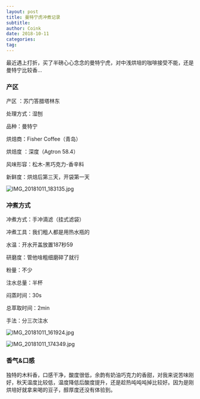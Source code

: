 ```yaml
---
layout: post
title: 曼特宁虎冲煮记录
subtitle: 
author: Coink
date: 2018-10-11
categories:
tag:
---
```


最近遇上打折，买了半磅心心念念的曼特宁虎，对中浅烘培的咖啡接受不能，还是曼特宁比较香...

### 产区
产区 ：苏门答腊塔林东

处理方式：湿刨

品种：曼特宁

烘焙商：Fisher Coffee（青岛） 

烘焙度 ：深度（Agtron 58.4）

风味形容：松木-黑巧克力-香辛料

新鲜度：烘焙后第三天，开袋第一天



![IMG_20181011_183135.jpg](https://i.loli.net/2018/10/11/5bbf28e9acf9d.jpg)



### 冲煮方式

冲煮方式：手冲滴滤（挂式滤袋）

冲煮工具：我们粗人都是用热水瓶的

水温：开水开盖放置187秒59

研磨度：管他啥粗细磨碎了就行

粉量：不少

注水总量：半杯

闷蒸时间：30s

总萃取时间：2min

手法：分三次注水

![IMG_20181011_161924.jpg](https://i.loli.net/2018/10/11/5bbf28e9aded7.jpg)


![IMG_20181011_174349.jpg](https://i.loli.net/2018/10/11/5bbf28e9aff85.jpg)

### 香气&口感

独特的木料香，口感干净，酸度很低，余韵有奶油巧克力的香甜，对我来说苦味刚好，秋天温度比较低，温度降低后酸度提升，还是趁热吨吨吨掉比较好。因为是刚烘培好就拿来喝的豆子，醇厚度还没有体验到。

